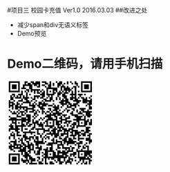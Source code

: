 #项目三  校园卡充值 Ver1.0 2016.03.03
##改进之处
<ul>
	<li>减少span和div无语义标签</li>
	<li>Demo预览</li>
</ul>
<h1>Demo二维码，请用手机扫描</h1>
<p><img src= "https://raw.githubusercontent.com/hawtim/universityCard/master/1456989723.png" width="200" height="200"></p>
